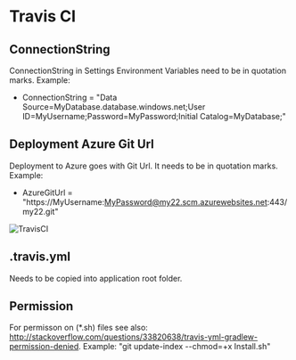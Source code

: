 # Travis CI

## ConnectionString
ConnectionString in Settings Environment Variables need to be in quotation marks. Example:
* ConnectionString = "Data Source=MyDatabase.database.windows.net;User ID=MyUsername;Password=MyPassword;Initial Catalog=MyDatabase;"

## Deployment Azure Git Url
Deployment to Azure goes with Git Url. It needs to be in quotation marks. Example:
* AzureGitUrl = "https://MyUsername:MyPassword@my22.scm.azurewebsites.net:443/my22.git"

![TravisCI](../../Doc/TravisEnvironment.png)

## .travis.yml
Needs to be copied into application root folder.

## Permission
For permisson on (*.sh) files see also: http://stackoverflow.com/questions/33820638/travis-yml-gradlew-permission-denied. Example: "git update-index --chmod=+x Install.sh"
